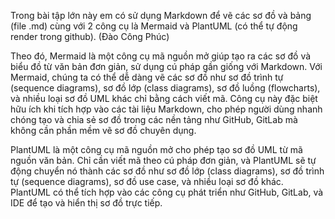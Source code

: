 Trong bài tập lớn này em có sử dụng Markdown để vẽ các sơ đồ và bảng (file .md) cùng với 2 công cụ là Mermaid và PlantUML (có thể tự động render trong github). (Đào Công Phúc)

Theo đó, Mermaid là một công cụ mã nguồn mở giúp tạo ra các sơ đồ và biểu đồ từ văn bản đơn giản, sử dụng cú pháp gần giống với Markdown. Với Mermaid, chúng ta có thể dễ dàng vẽ các sơ đồ như sơ đồ trình tự (sequence diagrams), sơ đồ lớp (class diagrams), sơ đồ luồng (flowcharts), và nhiều loại sơ đồ UML khác chỉ bằng cách viết mã. Công cụ này đặc biệt hữu ích khi tích hợp vào các tài liệu Markdown, cho phép người dùng nhanh chóng tạo và chia sẻ sơ đồ trong các nền tảng như GitHub, GitLab mà không cần phần mềm vẽ sơ đồ chuyên dụng.

PlantUML là một công cụ mã nguồn mở cho phép tạo sơ đồ UML từ mã nguồn văn bản. Chỉ cần viết mã theo cú pháp đơn giản, và PlantUML sẽ tự động chuyển nó thành các sơ đồ như sơ đồ lớp (class diagrams), sơ đồ trình tự (sequence diagrams), sơ đồ use case, và nhiều loại sơ đồ khác. PlantUML có thể tích hợp vào các công cụ phát triển như GitHub, GitLab, và IDE để tạo và hiển thị sơ đồ trực tiếp.
